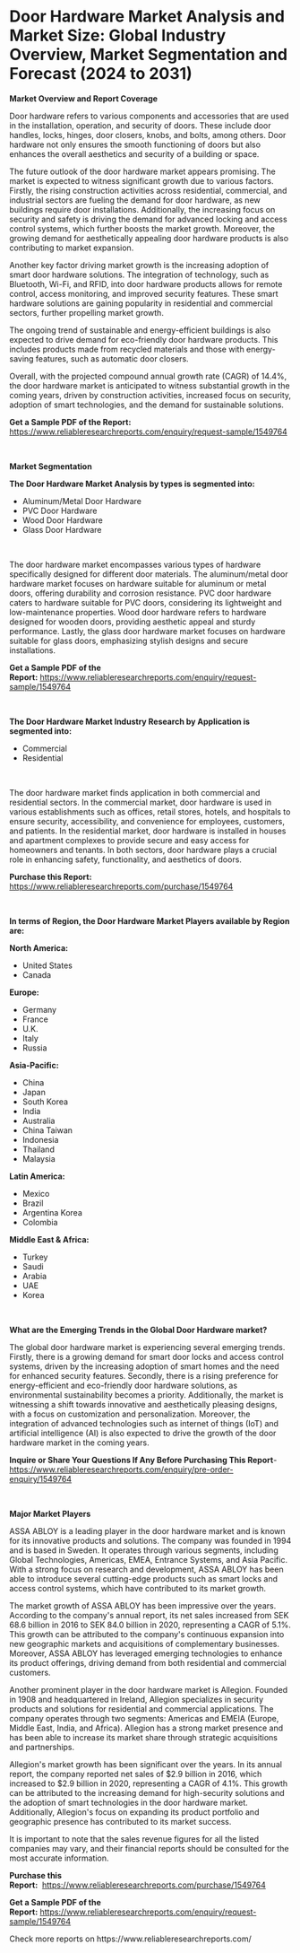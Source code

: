 <p><h1>Door Hardware Market Analysis and Market Size: Global Industry Overview, Market Segmentation and Forecast (2024 to 2031)</h1></p><p><strong>Market Overview and Report Coverage</strong></p>
<p><p>Door hardware refers to various components and accessories that are used in the installation, operation, and security of doors. These include door handles, locks, hinges, door closers, knobs, and bolts, among others. Door hardware not only ensures the smooth functioning of doors but also enhances the overall aesthetics and security of a building or space.</p><p>The future outlook of the door hardware market appears promising. The market is expected to witness significant growth due to various factors. Firstly, the rising construction activities across residential, commercial, and industrial sectors are fueling the demand for door hardware, as new buildings require door installations. Additionally, the increasing focus on security and safety is driving the demand for advanced locking and access control systems, which further boosts the market growth. Moreover, the growing demand for aesthetically appealing door hardware products is also contributing to market expansion.</p><p>Another key factor driving market growth is the increasing adoption of smart door hardware solutions. The integration of technology, such as Bluetooth, Wi-Fi, and RFID, into door hardware products allows for remote control, access monitoring, and improved security features. These smart hardware solutions are gaining popularity in residential and commercial sectors, further propelling market growth.</p><p>The ongoing trend of sustainable and energy-efficient buildings is also expected to drive demand for eco-friendly door hardware products. This includes products made from recycled materials and those with energy-saving features, such as automatic door closers.</p><p>Overall, with the projected compound annual growth rate (CAGR) of 14.4%, the door hardware market is anticipated to witness substantial growth in the coming years, driven by construction activities, increased focus on security, adoption of smart technologies, and the demand for sustainable solutions.</p></p>
<p><strong>Get a Sample PDF of the Report:</strong> <a href="https://www.reliableresearchreports.com/enquiry/request-sample/1549764">https://www.reliableresearchreports.com/enquiry/request-sample/1549764</a></p>
<p>&nbsp;</p>
<p><strong>Market Segmentation</strong></p>
<p><strong>The Door Hardware Market Analysis by types is segmented into:</strong></p>
<p><ul><li>Aluminum/Metal Door Hardware</li><li>PVC Door Hardware</li><li>Wood Door Hardware</li><li>Glass Door Hardware</li></ul></p>
<p>&nbsp;</p>
<p><p>The door hardware market encompasses various types of hardware specifically designed for different door materials. The aluminum/metal door hardware market focuses on hardware suitable for aluminum or metal doors, offering durability and corrosion resistance. PVC door hardware caters to hardware suitable for PVC doors, considering its lightweight and low-maintenance properties. Wood door hardware refers to hardware designed for wooden doors, providing aesthetic appeal and sturdy performance. Lastly, the glass door hardware market focuses on hardware suitable for glass doors, emphasizing stylish designs and secure installations.</p></p>
<p><strong>Get a Sample PDF of the Report:</strong>&nbsp;<a href="https://www.reliableresearchreports.com/enquiry/request-sample/1549764">https://www.reliableresearchreports.com/enquiry/request-sample/1549764</a></p>
<p>&nbsp;</p>
<p><strong>The Door Hardware Market Industry Research by Application is segmented into:</strong></p>
<p><ul><li>Commercial</li><li>Residential</li></ul></p>
<p>&nbsp;</p>
<p><p>The door hardware market finds application in both commercial and residential sectors. In the commercial market, door hardware is used in various establishments such as offices, retail stores, hotels, and hospitals to ensure security, accessibility, and convenience for employees, customers, and patients. In the residential market, door hardware is installed in houses and apartment complexes to provide secure and easy access for homeowners and tenants. In both sectors, door hardware plays a crucial role in enhancing safety, functionality, and aesthetics of doors.</p></p>
<p><strong>Purchase this Report:</strong>&nbsp; <a href="https://www.reliableresearchreports.com/purchase/1549764">https://www.reliableresearchreports.com/purchase/1549764</a></p>
<p>&nbsp;</p>
<p><strong>In terms of Region, the Door Hardware Market Players available by Region are:</strong></p>
<p>
    <p> <strong> North America: </strong>
        <ul>
            <li>United States</li>
            <li>Canada</li>
        </ul>
        </p> 
    <p> <strong> Europe: </strong>
        <ul>
            <li>Germany</li>
            <li>France</li>
            <li>U.K.</li>
            <li>Italy</li>
            <li>Russia</li>
        </ul>
        </p> 
    <p> <strong> Asia-Pacific: </strong>
        <ul>
            <li>China</li>
            <li>Japan</li>
            <li>South Korea</li>
            <li>India</li>
            <li>Australia</li>
            <li>China Taiwan</li>
            <li>Indonesia</li>
            <li>Thailand</li>
            <li>Malaysia</li>
        </ul>
        </p> 
    <p> <strong> Latin America: </strong>
        <ul>
            <li>Mexico</li>
            <li>Brazil</li>
            <li>Argentina Korea</li>
            <li>Colombia</li>
        </ul>
        </p> 
    <p> <strong> Middle East & Africa: </strong>
        <ul>
            <li>Turkey</li>
            <li>Saudi</li>
            <li>Arabia</li>
            <li>UAE</li>
            <li>Korea</li>
        </ul>
    </p>
    </p>
<p>&nbsp;</p>
<p><strong>What are the Emerging Trends in the Global Door Hardware market?</strong></p>
<p><p>The global door hardware market is experiencing several emerging trends. Firstly, there is a growing demand for smart door locks and access control systems, driven by the increasing adoption of smart homes and the need for enhanced security features. Secondly, there is a rising preference for energy-efficient and eco-friendly door hardware solutions, as environmental sustainability becomes a priority. Additionally, the market is witnessing a shift towards innovative and aesthetically pleasing designs, with a focus on customization and personalization. Moreover, the integration of advanced technologies such as internet of things (IoT) and artificial intelligence (AI) is also expected to drive the growth of the door hardware market in the coming years.</p></p>
<p><strong>Inquire or Share Your Questions If Any Before Purchasing This Report</strong>- <a href="https://www.reliableresearchreports.com/enquiry/pre-order-enquiry/1549764">https://www.reliableresearchreports.com/enquiry/pre-order-enquiry/1549764</a></p>
<p>&nbsp;</p>
<p><strong>Major Market Players</strong></p>
<p><p>ASSA ABLOY is a leading player in the door hardware market and is known for its innovative products and solutions. The company was founded in 1994 and is based in Sweden. It operates through various segments, including Global Technologies, Americas, EMEA, Entrance Systems, and Asia Pacific. With a strong focus on research and development, ASSA ABLOY has been able to introduce several cutting-edge products such as smart locks and access control systems, which have contributed to its market growth.</p><p>The market growth of ASSA ABLOY has been impressive over the years. According to the company's annual report, its net sales increased from SEK 68.6 billion in 2016 to SEK 84.0 billion in 2020, representing a CAGR of 5.1%. This growth can be attributed to the company's continuous expansion into new geographic markets and acquisitions of complementary businesses. Moreover, ASSA ABLOY has leveraged emerging technologies to enhance its product offerings, driving demand from both residential and commercial customers.</p><p>Another prominent player in the door hardware market is Allegion. Founded in 1908 and headquartered in Ireland, Allegion specializes in security products and solutions for residential and commercial applications. The company operates through two segments: Americas and EMEIA (Europe, Middle East, India, and Africa). Allegion has a strong market presence and has been able to increase its market share through strategic acquisitions and partnerships.</p><p>Allegion's market growth has been significant over the years. In its annual report, the company reported net sales of $2.9 billion in 2016, which increased to $2.9 billion in 2020, representing a CAGR of 4.1%. This growth can be attributed to the increasing demand for high-security solutions and the adoption of smart technologies in the door hardware market. Additionally, Allegion's focus on expanding its product portfolio and geographic presence has contributed to its market success.</p><p>It is important to note that the sales revenue figures for all the listed companies may vary, and their financial reports should be consulted for the most accurate information.</p></p>
<p><strong>Purchase this Report:</strong>&nbsp;&nbsp;<a href="https://www.reliableresearchreports.com/purchase/1549764">https://www.reliableresearchreports.com/purchase/1549764</a></p>
<p></p>
<p><strong>Get a Sample PDF of the Report:</strong>&nbsp;<a href="https://www.reliableresearchreports.com/enquiry/request-sample/1549764">https://www.reliableresearchreports.com/enquiry/request-sample/1549764</a></p>
<p>Check more reports on https://www.reliableresearchreports.com/</p>